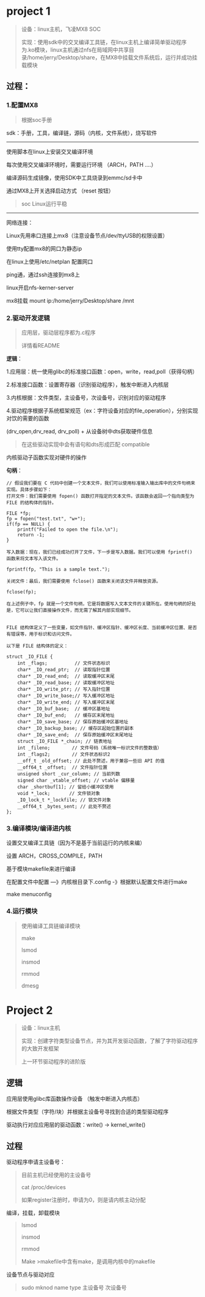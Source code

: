 # project 1

>设备：linux主机，飞凌MX8 SOC
>
>实现：使用sdk中的交叉编译工具链，在linux主机上编译简单驱动程序为.ko模块，linux主机通过nfs在局域网中共享目录/home/jerry/Desktop/share，在MX8中挂载文件系统后，运行并成功挂载模块



## 过程：

### 1.配置MX8

>根据soc手册

sdk：手册，工具，编译链，源码（内核，文件系统），烧写软件

----------

使用脚本在linux上安装交叉编译环境

每次使用交叉编译环境时，需要运行环境 （ARCH，PATH ....）

编译源码生成镜像，使用SDK中工具烧录到emmc/sd卡中

通过MX8上开关选择启动方式 （reset 按钮）

>soc Linux运行平稳

----------------



网络连接：

Linux先用串口连接上mx8（注意设备节点/dev/ttyUSB的权限设置）

使用tty配置mx8的网口为静态ip

在linux上使用/etc/netplan 配置网口

ping通，通过ssh连接到mx8上

linux开启nfs-kerner-server 

mx8挂载  mount ip:/home/jerry/Desktop/share /mnt



### 2.驱动开发逻辑

> 应用层，驱动层程序都为.c程序
>
> 详情看README



**逻辑**：

1.应用层：统一使用glibc的标准接口函数：open，write，read,poll（获得句柄）

2.标准接口函数：设置寄存器（识别驱动程序），触发中断进入内核层

3.内核根据：文件类型，主设备号，次设备号，识别对应的驱动程序

4.驱动程序根据子系统框架规范（ex：字符设备对应的file_operation），分别实现对饮的需要的函数

(drv_open,drv_read, drv_poll) + 从设备树中dts获取硬件信息

> 在这些驱动实现中会有语句和dts形成匹配  compatible



内核驱动子函数实现对硬件的操作



**句柄**：

~~~linux
// 假设我们要在 C 代码中创建一个文本文件，我们可以使用标准输入输出库中的文件句柄来实现。具体步骤如下：
打开文件：我们需要使用 fopen() 函数打开指定的文本文件。该函数会返回一个指向类型为 FILE 的结构体的指针。

FILE *fp;
fp = fopen("test.txt", "w+");
if(fp == NULL) {
    printf("Failed to open the file.\n");
    return -1;
}

写入数据：现在，我们已经成功打开了文件，下一步是写入数据。我们可以使用 fprintf() 函数来将文本写入该文件。

fprintf(fp, "This is a sample text.");

关闭文件：最后，我们需要使用 fclose() 函数来关闭该文件并释放资源。

fclose(fp);

在上述例子中，fp 就是一个文件句柄，它是将数据写入文本文件的关键所在。使用句柄的好处是，它可以让我们直接操作文件，而无需了解其内部实现细节。


FILE 结构体定义了一些变量，如文件指针、缓冲区指针、缓冲区长度、当前缓冲区位置、是否有错误等，用于标识和访问文件。

以下是 FILE 结构体的定义：

struct _IO_FILE {
    int _flags;          // 文件状态标识
    char* _IO_read_ptr;  // 读取指针位置
    char* _IO_read_end;  // 读取缓冲区末尾
    char* _IO_read_base; // 读取缓冲区地址
    char* _IO_write_ptr; // 写入指针位置
    char* _IO_write_base;// 写入缓冲区地址
    char* _IO_write_end; // 写入缓冲区末尾
    char* _IO_buf_base;  // 缓冲区基地址
    char* _IO_buf_end;   // 缓存区末尾地址
    char* _IO_save_base; // 保存原始缓冲区基地址
    char* _IO_backup_base; // 缓存区起始位置的副本
    char* _IO_save_end;  // 保存原始缓冲区末尾地址
    struct _IO_FILE *_chain; // 链表地址
    int _fileno;        // 文件号码（系统唯一标识文件的整数值）
    int _flags2;        // 文件状态标识2
    __off_t _old_offset; // 此处不赘述，用于兼容一些旧 API 的值
    __off64_t _offset;  // 文件指针位置
    unsigned short _cur_column; // 当前列数
    signed char _vtable_offset; // vtable 偏移量
    char _shortbuf[1]; // 留给小缓冲区使用
    void *_lock;       // 文件锁对象
    _IO_lock_t *_lockfile; // 锁文件对象
    __off64_t _bytes_sent; // 此处不赘述
};
~~~

### 3.编译模块/编译进内核

设置交叉编译工具链（因为不是基于当前运行的内核来编）

设置 ARCH，CROSS_COMPILE，PATH 

基于模块makefile来进行编译



在配置文件中配置 —》内核根目录下.config -》根据默认配置文件进行make

make menuconfig

### 4.运行模块

>使用编译工具链编译模块
>
>make
>
>lsmod
>
>insmod
>
>rmmod
>
>dmesg



# Project 2

>设备：linux主机
>
>实现：创建字符类型设备节点，并为其开发驱动函数，了解了字符驱动程序的大致开发框架
>
>上一环节驱动程序的进阶版

## 逻辑

应用层使用glibc库函数操作设备 （触发中断进入内核态）

根据文件类型（字符/块）并根据主设备号寻找到合适的类型驱动程序

驱动执行对应应用层的驱动函数：write()  -> kernel_write()



## 过程

驱动程序申请主设备号：

>目前主机已经使用的主设备号 
>
>cat /proc/devices
>
>如果register注册时，申请为0，则是请内核主动分配

编译，挂载，卸载模块

>lsmod
>
>insmod
>
>rmmod
>
>Make >makefile中含有make，是调用内核中的makefile

设备节点与驱动对应

>sudo mknod name type 主设备号 次设备号
